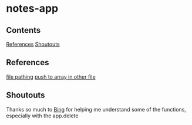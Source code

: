 # notes-app

## Contents
[References](#references)
[Shoutouts](#shoutouts)

## References
[file pathing](https://stackoverflow.com/questions/31504798/using-express-js-to-serve-html-file-along-with-scripts-css-and-images/31505061)
[push to array in other file](https://stackoverflow.com/questions/61473968/how-to-push-object-inside-an-array-while-writing-to-a-file-in-node-js)

## Shoutouts
Thanks so much to [Bing](https://github.com/imbingz) for helping me understand some of the functions, especially with the app.delete